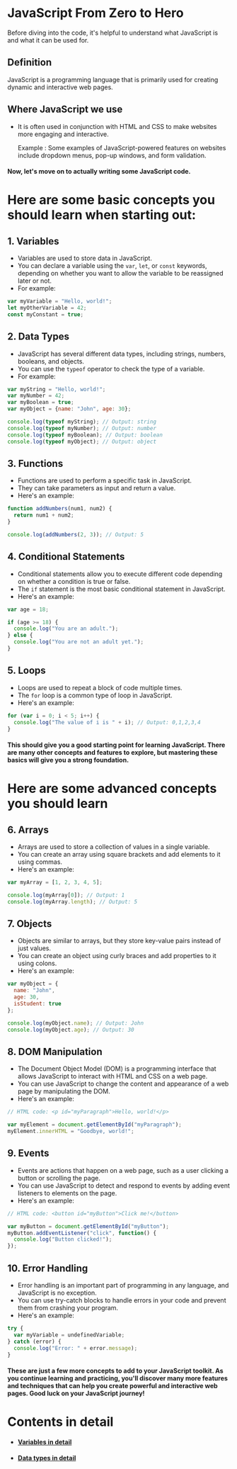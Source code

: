 # JavaScript From Zero to Hero

Before diving into the code, it's helpful to understand what JavaScript is and what it can be used for.

## Definition 

JavaScript is a programming language that is primarily used for creating dynamic and interactive web pages.

## Where JavaScript we use

* It is often used in conjunction with HTML and CSS to make websites more engaging and interactive. 
 
     Example : Some examples of JavaScript-powered features on websites include dropdown menus, pop-up windows, and form validation.

#### Now, let's move on to actually writing some JavaScript code. 

# Here are some basic concepts you should learn when starting out:

## 1. Variables 

* Variables are used to store data in JavaScript. 
* You can declare a variable using the `var`, `let`, or `const` keywords, depending on whether you want to allow the variable to be reassigned later or not. 
* For example:

```javascript
var myVariable = "Hello, world!";
let myOtherVariable = 42;
const myConstant = true;
```
## 2. Data Types

- JavaScript has several different data types, including strings, numbers, booleans, and objects.
- You can use the `typeof` operator to check the type of a variable. 
- For example:

```javascript
var myString = "Hello, world!";
var myNumber = 42;
var myBoolean = true;
var myObject = {name: "John", age: 30};

console.log(typeof myString); // Output: string
console.log(typeof myNumber); // Output: number
console.log(typeof myBoolean); // Output: boolean
console.log(typeof myObject); // Output: object
```

## 3. Functions

- Functions are used to perform a specific task in JavaScript.
- They can take parameters as input and return a value.
- Here's an example:

```javascript
function addNumbers(num1, num2) {
  return num1 + num2;
}

console.log(addNumbers(2, 3)); // Output: 5
```

## 4. Conditional Statements

- Conditional statements allow you to execute different code depending on whether a condition is true or false.
- The `if` statement is the most basic conditional statement in JavaScript.
- Here's an example:

```javascript
var age = 18;

if (age >= 18) {
  console.log("You are an adult.");
} else {
  console.log("You are not an adult yet.");
}
```

## 5. Loops

- Loops are used to repeat a block of code multiple times.
- The `for` loop is a common type of loop in JavaScript.
- Here's an example:

```javascript
for (var i = 0; i < 5; i++) {
  console.log("The value of i is " + i); // Output: 0,1,2,3,4
}
```

#### This should give you a good starting point for learning JavaScript. There are many other concepts and features to explore, but mastering these basics will give you a strong foundation.

# Here are some advanced concepts you should learn

## 6. Arrays

- Arrays are used to store a collection of values in a single variable.
- You can create an array using square brackets and add elements to it using commas.
- Here's an example:

```javascript
var myArray = [1, 2, 3, 4, 5];

console.log(myArray[0]); // Output: 1
console.log(myArray.length); // Output: 5
```

## 7. Objects

- Objects are similar to arrays, but they store key-value pairs instead of just values. 
- You can create an object using curly braces and add properties to it using colons.
- Here's an example:

```javascript
var myObject = {
  name: "John",
  age: 30,
  isStudent: true
};

console.log(myObject.name); // Output: John
console.log(myObject.age); // Output: 30
```

## 8. DOM Manipulation

- The Document Object Model (DOM) is a programming interface that allows JavaScript to interact with HTML and CSS on a web page.
- You can use JavaScript to change the content and appearance of a web page by manipulating the DOM.
- Here's an example:

```javascript
// HTML code: <p id="myParagraph">Hello, world!</p>

var myElement = document.getElementById("myParagraph");
myElement.innerHTML = "Goodbye, world!";
```

## 9. Events

- Events are actions that happen on a web page, such as a user clicking a button or scrolling the page.
- You can use JavaScript to detect and respond to events by adding event listeners to elements on the page.
- Here's an example:

```javascript
// HTML code: <button id="myButton">Click me!</button>

var myButton = document.getElementById("myButton");
myButton.addEventListener("click", function() {
  console.log("Button clicked!");
});
```

## 10. Error Handling

- Error handling is an important part of programming in any language, and JavaScript is no exception.
- You can use try-catch blocks to handle errors in your code and prevent them from crashing your program. 
- Here's an example:

```javascript
try {
  var myVariable = undefinedVariable;
} catch (error) {
  console.log("Error: " + error.message);
}
```
#### These are just a few more concepts to add to your JavaScript toolkit. As you continue learning and practicing, you'll discover many more features and techniques that can help you create powerful and interactive web pages. Good luck on your JavaScript journey!

# Contents in detail

- #### [Variables in detail](/1_Variables/Variables_Docs.md)
- #### [Data types in detail](/2_Datatypes/Datatypes_docs.md)















